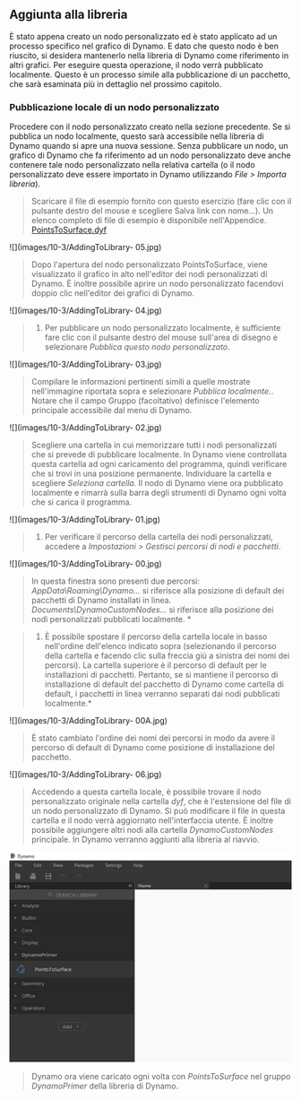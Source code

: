 

## Aggiunta alla libreria

È stato appena creato un nodo personalizzato ed è stato applicato ad un processo specifico nel grafico di Dynamo. E dato che questo nodo è ben riuscito, si desidera mantenerlo nella libreria di Dynamo come riferimento in altri grafici. Per eseguire questa operazione, il nodo verrà pubblicato localmente. Questo è un processo simile alla pubblicazione di un pacchetto, che sarà esaminata più in dettaglio nel prossimo capitolo.

### Pubblicazione locale di un nodo personalizzato

Procedere con il nodo personalizzato creato nella sezione precedente. Se si pubblica un nodo localmente, questo sarà accessibile nella libreria di Dynamo quando si apre una nuova sessione. Senza pubblicare un nodo, un grafico di Dynamo che fa riferimento ad un nodo personalizzato deve anche contenere tale nodo personalizzato nella relativa cartella (o il nodo personalizzato deve essere importato in Dynamo utilizzando *File > Importa libreria*).

> Scaricare il file di esempio fornito con questo esercizio (fare clic con il pulsante destro del mouse e scegliere Salva link con nome...). Un elenco completo di file di esempio è disponibile nell'Appendice. [PointsToSurface.dyf](datasets/10-3/PointsToSurface.dyf)

![](images/10-3/AddingToLibrary- 05.jpg)

> Dopo l'apertura del nodo personalizzato PointsToSurface, viene visualizzato il grafico in alto nell'editor dei nodi personalizzati di Dynamo. È inoltre possibile aprire un nodo personalizzato facendovi doppio clic nell'editor dei grafici di Dynamo.

![](images/10-3/AddingToLibrary- 04.jpg)

> 1. Per pubblicare un nodo personalizzato localmente, è sufficiente fare clic con il pulsante destro del mouse sull'area di disegno e selezionare *Pubblica questo nodo personalizzato*.

![](images/10-3/AddingToLibrary- 03.jpg)

> Compilare le informazioni pertinenti simili a quelle mostrate nell'immagine riportata sopra e selezionare *Pubblica localmente.*. Notare che il campo Gruppo (facoltativo) definisce l'elemento principale accessibile dal menu di Dynamo.

![](images/10-3/AddingToLibrary- 02.jpg)

> Scegliere una cartella in cui memorizzare tutti i nodi personalizzati che si prevede di pubblicare localmente. In Dynamo viene controllata questa cartella ad ogni caricamento del programma, quindi verificare che si trovi in una posizione permanente. Individuare la cartella e scegliere *Seleziona cartella.* Il nodo di Dynamo viene ora pubblicato localmente e rimarrà sulla barra degli strumenti di Dynamo ogni volta che si carica il programma.

![](images/10-3/AddingToLibrary- 01.jpg)

> 1. Per verificare il percorso della cartella dei nodi personalizzati, accedere a *Impostazioni > Gestisci percorsi di nodi e pacchetti*.

![](images/10-3/AddingToLibrary- 00.jpg)

> In questa finestra sono presenti due percorsi: *AppData\Roaming\Dynamo...* si riferisce alla posizione di default dei pacchetti di Dynamo installati in linea. *Documents\DynamoCustomNodes...* si riferisce alla posizione dei nodi personalizzati pubblicati localmente. *

> 1. È possibile spostare il percorso della cartella locale in basso nell'ordine dell'elenco indicato sopra (selezionando il percorso della cartella e facendo clic sulla freccia giù a sinistra dei nomi dei percorsi). La cartella superiore è il percorso di default per le installazioni di pacchetti. Pertanto, se si mantiene il percorso di installazione di default del pacchetto di Dynamo come cartella di default, i pacchetti in linea verranno separati dai nodi pubblicati localmente.*

![](images/10-3/AddingToLibrary- 00A.jpg)

> È stato cambiato l'ordine dei nomi dei percorsi in modo da avere il percorso di default di Dynamo come posizione di installazione del pacchetto.

![](images/10-3/AddingToLibrary- 06.jpg)

> Accedendo a questa cartella locale, è possibile trovare il nodo personalizzato originale nella cartella *dyf*, che è l'estensione del file di un nodo personalizzato di Dynamo. Si può modificare il file in questa cartella e il nodo verrà aggiornato nell'interfaccia utente. È inoltre possibile aggiungere altri nodi alla cartella *DynamoCustomNodes* principale. In Dynamo verranno aggiunti alla libreria al riavvio.

![](images/10-3/library.jpg)

> Dynamo ora viene caricato ogni volta con *PointsToSurface* nel gruppo *DynamoPrimer* della libreria di Dynamo.

